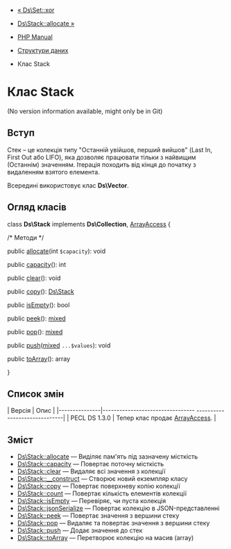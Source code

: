 - [« Ds\Set::xor](ds-set.xor.md)
- [Ds\Stack::allocate »](ds-stack.allocate.md)

- [PHP Manual](index.md)
- [Структури даних](book.ds.md)
- Клас Stack

# Клас Stack

(No version information available, might only be in Git)

## Вступ

Стек – це колекція типу "Останній увійшов, перший вийшов" (Last In,
First Out або LIFO), яка дозволяє працювати тільки з найвищим
(Останнім) значенням. Ітерація походить від кінця до початку з видаленням
взятого елемента.

Всередині використовує клас **Ds\Vector**.

## Огляд класів

class **Ds\Stack** implements **Ds\Collection**,
[ArrayAccess](class.arrayaccess.md) {

/\* Методи \*/

public [allocate](ds-stack.allocate.md)(int `$capacity`): void

public [capacity](ds-stack.capacity.md)(): int

public [clear](ds-stack.clear.md)(): void

public [copy](ds-stack.copy.md)(): [Ds\Stack](class.ds-stack.md)

public [isEmpty](ds-stack.isempty.md)(): bool

public [peek](ds-stack.peek.md)():
[mixed](language.types.declarations.md#language.types.declarations.mixed)

public [pop](ds-stack.pop.md)():
[mixed](language.types.declarations.md#language.types.declarations.mixed)

public
[push](ds-stack.push.md)([mixed](language.types.declarations.md#language.types.declarations.mixed)
`...$values`): void

public [toArray](ds-stack.toarray.md)(): array

}

## Список змін

| Версія | Опис |
|---------------|--------------------------------- ------------------------------|
| PECL DS 1.3.0 | Тепер клас продає [ArrayAccess](class.arrayaccess.md). |

## Зміст

- [Ds\Stack::allocate](ds-stack.allocate.md) — Виділяє пам'ять під
зазначену місткість
- [Ds\Stack::capacity](ds-stack.capacity.md) — Повертає поточну
місткість
- [Ds\Stack::clear](ds-stack.clear.md) — Видаляє всі значення з
колекції
- [Ds\Stack::\_\_construct](ds-stack.construct.md) — Створює новий
екземпляр класу
- [Ds\Stack::copy](ds-stack.copy.md) — Повертає поверхневу
копію колекції
- [Ds\Stack::count](ds-stack.count.md) — Повертає кількість
елементів колекції
- [Ds\Stack::isEmpty](ds-stack.isempty.md) — Перевіряє, чи пуста
колекція
- [Ds\Stack::jsonSerialize](ds-stack.jsonserialize.md) — Повертає
колекцію в JSON-представленні
- [Ds\Stack::peek](ds-stack.peek.md) — Повертає значення з вершини
стеку
- [Ds\Stack::pop](ds-stack.pop.md) — Видаляє та повертає значення з
вершини стеку
- [Ds\Stack::push](ds-stack.push.md) — Додає значення до стек
- [Ds\Stack::toArray](ds-stack.toarray.md) — Перетворює колекцію на
масив (array)
